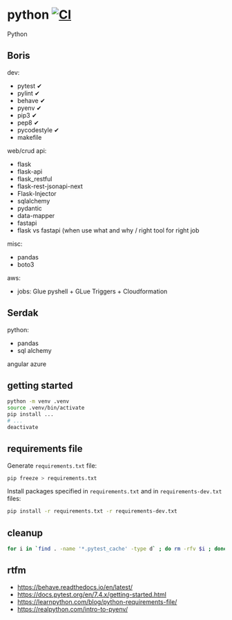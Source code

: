 # python [![CI](https://github.com/daggerok/python/actions/workflows/ci.yml/badge.svg)](https://github.com/daggerok/python/actions/workflows/ci.yml)
Python

## Boris

dev:
* pytest ✔
* pylint ✔
* behave ✔
* pyenv ✔
* pip3 ✔
* pep8 ✔
* pycodestyle ✔
* makefile

web/crud api:
* flask
* flask-api
* flask_restful
* flask-rest-jsonapi-next
* Flask-Injector
* sqlalchemy
* pydantic
* data-mapper
* fastapi
* flask vs fastapi (when use what and why / right tool for right job

misc:
* pandas
* boto3

aws:
* jobs: Glue pyshell + GLue Triggers + Cloudformation

## Serdak

python:
* pandas
* sql alchemy

angular
azure

## getting started

```bash
python -m venv .venv
source .venv/bin/activate
pip install ...
# ...
deactivate
```

## requirements file

Generate `requirements.txt` file:

```bash
pip freeze > requirements.txt
```

Install packages specified in `requirements.txt` and in `requirements-dev.txt` files:

```bash
pip install -r requirements.txt -r requirements-dev.txt
```

## cleanup

```bash
for i in `find . -name '*.pytest_cache' -type d` ; do rm -rfv $i ; done
```

## rtfm
* https://behave.readthedocs.io/en/latest/
* https://docs.pytest.org/en/7.4.x/getting-started.html
* https://learnpython.com/blog/python-requirements-file/
* https://realpython.com/intro-to-pyenv/
